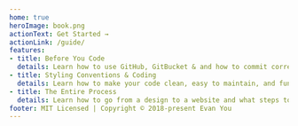 ```yaml
---
home: true
heroImage: book.png
actionText: Get Started →
actionLink: /guide/
features:
- title: Before You Code
  details: Learn how to use GitHub, GitBucket & and how to commit correctly
- title: Styling Conventions & Coding
  details: Learn how to make your code clean, easy to maintain, and fun for users to use
- title: The Entire Process
  details: Learn how to go from a design to a website and what steps to take
footer: MIT Licensed | Copyright © 2018-present Evan You
---
```

